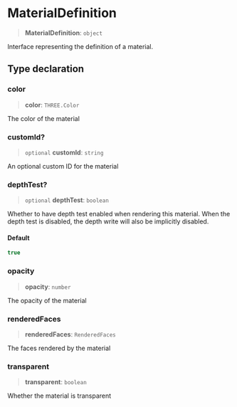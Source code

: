 # MaterialDefinition

> **MaterialDefinition**: `object`

Interface representing the definition of a material.

## Type declaration

### color

> **color**: `THREE.Color`

The color of the material

### customId?

> `optional` **customId**: `string`

An optional custom ID for the material

### depthTest?

> `optional` **depthTest**: `boolean`

Whether to have depth test enabled when rendering this material. When the depth test is disabled, the depth write
will also be implicitly disabled.

#### Default

```ts
true
```

### opacity

> **opacity**: `number`

The opacity of the material

### renderedFaces

> **renderedFaces**: `RenderedFaces`

The faces rendered by the material

### transparent

> **transparent**: `boolean`

Whether the material is transparent
